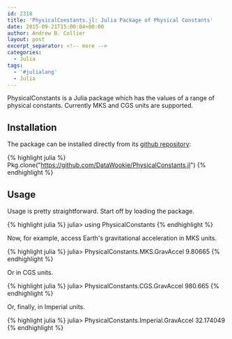 ```yaml
---
id: 2318
title: 'PhysicalConstants.jl: Julia Package of Physical Constants'
date: 2015-09-21T15:00:04+00:00
author: Andrew B. Collier
layout: post
excerpt_separator: <!-- more -->
categories:
  - Julia
tags:
  - '#julialang'
  - Julia
---
```

PhysicalConstants is a Julia package which has the values of a range of physical constants. Currently MKS and CGS units are supported.

<!-- more -->

## Installation

The package can be installed directly from its [github repository](https://github.com/DataWookie/PhysicalConstants.jl):

{% highlight julia %}
Pkg.clone("https://github.com/DataWookie/PhysicalConstants.jl")
{% endhighlight %}

## Usage

Usage is pretty straightforward. Start off by loading the package.

{% highlight julia %}
julia> using PhysicalConstants
{% endhighlight %}

Now, for example, access Earth's gravitational acceleration in MKS units.

{% highlight julia %}
julia> PhysicalConstants.MKS.GravAccel
9.80665
{% endhighlight %}
  
Or in CGS units.

{% highlight julia %}
julia> PhysicalConstants.CGS.GravAccel
980.665
{% endhighlight %}
  
Or, finally, in Imperial units.

{% highlight julia %}
julia> PhysicalConstants.Imperial.GravAccel
32.174049
{% endhighlight %}
